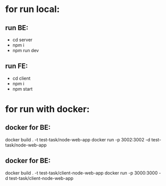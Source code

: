 # for run local:
## run BE:
- cd server
- npm i
- npm run dev
## run FE:
- cd client
- npm i
- npm start

# for run with docker:

## docker for BE:
docker build . -t test-task/node-web-app
docker run -p 3002:3002 -d test-task/node-web-app

## docker for BE:
docker build . -t test-task/client-node-web-app
docker run -p 3000:3000 -d test-task/client-node-web-app
